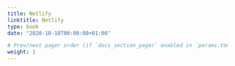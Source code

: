```yaml
---
title: Netlify
linktitle: Netlify
type: book
date: "2020-10-18T00:00:00+01:00"

# Prev/next pager order (if `docs_section_pager` enabled in `params.toml`)
weight: 1
---
```


